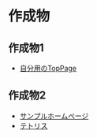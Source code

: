 # 作成物

## 作成物1
- [自分用のTopPage](https://jkov-j.github.io/jkov-TopPage.github.io/)

## 作成物2
- [サンプルホームページ](https://jkov-j.github.io/jkov-sampleHTML.github.io/)
- [テトリス](https://jkov-j.github.io/jkov-Tetris.github.io/)